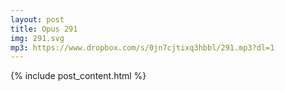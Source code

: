 ```yaml
---
layout: post
title: Opus 291
img: 291.svg
mp3: https://www.dropbox.com/s/0jn7cjtixq3hbbl/291.mp3?dl=1
---
```


{% include post_content.html %}
